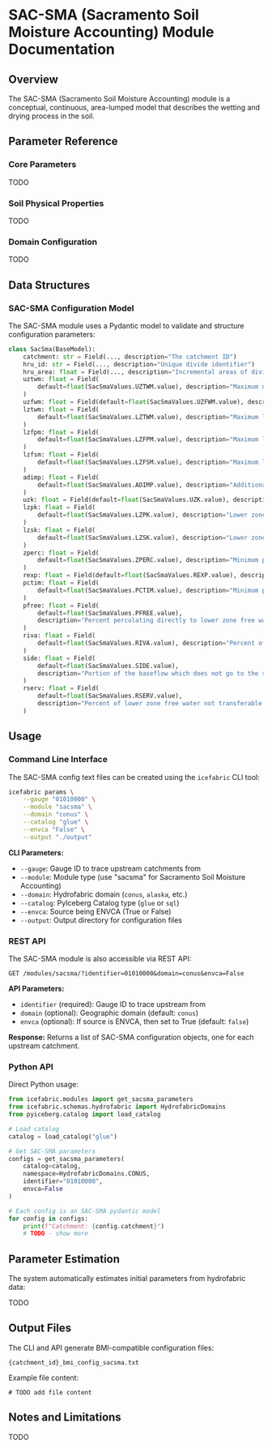 # SAC-SMA (Sacramento Soil Moisture Accounting) Module Documentation

## Overview

The SAC-SMA (Sacramento Soil Moisture Accounting) module is a conceptual, continuous, area-lumped model that describes the wetting and drying process in the soil.

## Parameter Reference

### Core Parameters

TODO

### Soil Physical Properties

TODO

### Domain Configuration

TODO

## Data Structures

### SAC-SMA Configuration Model

The SAC-SMA module uses a Pydantic model to validate and structure configuration parameters:

```python
class SacSma(BaseModel):
    catchment: str = Field(..., description="The catchment ID")
    hru_id: str = Field(..., description="Unique divide identifier")
    hru_area: float = Field(..., description="Incremental areas of divide")
    uztwm: float = Field(
        default=float(SacSmaValues.UZTWM.value), description="Maximum upper zone tension water"
    )
    uzfwm: float = Field(default=float(SacSmaValues.UZFWM.value), description="Maximum upper zone free water")
    lztwm: float = Field(
        default=float(SacSmaValues.LZTWM.value), description="Maximum lower zone tension water"
    )
    lzfpm: float = Field(
        default=float(SacSmaValues.LZFPM.value), description="Maximum lower zone free water, primary"
    )
    lzfsm: float = Field(
        default=float(SacSmaValues.LZFSM.value), description="Maximum lower zone free water, secondary"
    )
    adimp: float = Field(
        default=float(SacSmaValues.ADIMP.value), description="Additional 'impervious' area due to saturation"
    )
    uzk: float = Field(default=float(SacSmaValues.UZK.value), description="Upper zone recession coefficient")
    lzpk: float = Field(
        default=float(SacSmaValues.LZPK.value), description="Lower zone recession coefficient, primary"
    )
    lzsk: float = Field(
        default=float(SacSmaValues.LZSK.value), description="Lower zone recession coefficient, secondary"
    )
    zperc: float = Field(
        default=float(SacSmaValues.ZPERC.value), description="Minimum percolation rate coefficient"
    )
    rexp: float = Field(default=float(SacSmaValues.REXP.value), description="Percolation equation exponent")
    pctim: float = Field(
        default=float(SacSmaValues.PCTIM.value), description="Minimum percent impervious area"
    )
    pfree: float = Field(
        default=float(SacSmaValues.PFREE.value),
        description="Percent percolating directly to lower zone free water",
    )
    riva: float = Field(
        default=float(SacSmaValues.RIVA.value), description="Percent of the basin that is riparian area"
    )
    side: float = Field(
        default=float(SacSmaValues.SIDE.value),
        description="Portion of the baseflow which does not go to the stream",
    )
    rserv: float = Field(
        default=float(SacSmaValues.RSERV.value),
        description="Percent of lower zone free water not transferable to the lower zone tension water",
    )
```

## Usage

### Command Line Interface

The SAC-SMA config text files can be created using the `icefabric` CLI tool:

```bash
icefabric params \
    --gauge "01010000" \
    --module "sacsma" \
    --domain "conus" \
    --catalog "glue" \
    --envca "False" \
    --output "./output"
```

**CLI Parameters:**
- `--gauge`: Gauge ID to trace upstream catchments from
- `--module`: Module type (use "sacsma" for Sacramento Soil Moisture Accounting)
- `--domain`: Hydrofabric domain (`conus`, `alaska`, etc.)
- `--catalog`: PyIceberg Catalog type (`glue` or `sql`)
- `--envca`: Source being ENVCA (True or False)
- `--output`: Output directory for configuration files

### REST API

The SAC-SMA module is also accessible via REST API:

```http
GET /modules/sacsma/?identifier=01010000&domain=conus&envca=False
```

**API Parameters:**
- `identifier` (required): Gauge ID to trace upstream from
- `domain` (optional): Geographic domain (default: `conus`)
- `envca` (optional): If source is ENVCA, then set to True (default: `false`)

**Response:** Returns a list of SAC-SMA configuration objects, one for each upstream catchment.

### Python API

Direct Python usage:

```python
from icefabric.modules import get_sacsma_parameters
from icefabric.schemas.hydrofabric import HydrofabricDomains
from pyiceberg.catalog import load_catalog

# Load catalog
catalog = load_catalog("glue")

# Get SAC-SMA parameters
configs = get_sacsma_parameters(
    catalog=catalog,
    namespace=HydrofabricDomains.CONUS,
    identifier="01010000",
    envca=False
)

# Each config is an SAC-SMA pydantic model
for config in configs:
    print(f"Catchment: {config.catchment}")
    # TODO - show more
```

## Parameter Estimation

The system automatically estimates initial parameters from hydrofabric data:

TODO

## Output Files

The CLI and API generate BMI-compatible configuration files:

```
{catchment_id}_bmi_config_sacsma.txt
```

Example file content:
```
# TODO add file content
```

## Notes and Limitations

TODO
